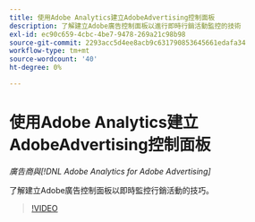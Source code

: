 ```yaml
---
title: 使用Adobe Analytics建立AdobeAdvertising控制面板
description: 了解建立Adobe廣告控制面板以進行即時行銷活動監控的技術
exl-id: ec90c659-4cbc-4be7-9478-269a21c98b98
source-git-commit: 2293acc5d4ee8acb9c631790853645661edafa34
workflow-type: tm+mt
source-wordcount: '40'
ht-degree: 0%

---
```


# 使用Adobe Analytics建立AdobeAdvertising控制面板

*廣告商與[!DNL Adobe Analytics for Adobe Advertising]*

了解建立Adobe廣告控制面板以即時監控行銷活動的技巧。

>[!VIDEO](https://video.tv.adobe.com/v/33922)
